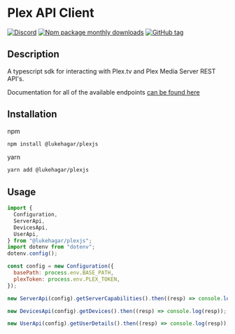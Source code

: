 # Plex API Client

[![Discord](https://img.shields.io/discord/1095524608406474802?style=social&logo=discord)](https://discord.gg/HQTPSJnWhb)
[![Npm package monthly downloads](https://badgen.net/npm/dm/@lukehagar/plexjs)](https://npmjs.ccom/package/@lukehagar/plexjs)
[![GitHub tag](https://img.shields.io/github/tag/LukeHagar/plexjs.svg)](https://GitHub.com/LukeHagar/plexjs/tags/)

## Description



A typescript sdk for interacting with Plex.tv and Plex Media Server REST API's.

Documentation for all of the available endpoints [can be found here](https://plexapi.dev/docs/plex)

## Installation

npm
```bash
npm install @lukehagar/plexjs
```

yarn
```bash
yarn add @lukehagar/plexjs
```

## Usage

```javascript
import {
  Configuration,
  ServerApi,
  DevicesApi,
  UserApi,
} from "@lukehagar/plexjs";
import dotenv from "dotenv";
dotenv.config();

const config = new Configuration({
  basePath: process.env.BASE_PATH,
  plexToken: process.env.PLEX_TOKEN,
});

new ServerApi(config).getServerCapabilities().then((resp) => console.log(resp));

new DevicesApi(config).getDevices().then((resp) => console.log(resp));

new UserApi(config).getUserDetails().then((resp) => console.log(resp));
```
